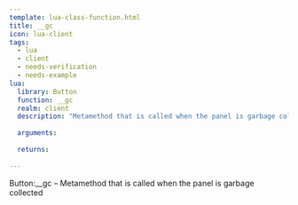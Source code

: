```yaml
---
template: lua-class-function.html
title: __gc
icon: lua-client
tags:
  - lua
  - client
  - needs-verification
  - needs-example
lua:
  library: Button
  function: __gc
  realm: client
  description: "Metamethod that is called when the panel is garbage collected"
  
  arguments:
  
  returns:
    
---
```


<div class="lua__search__keywords">
Button:__gc &#x2013; Metamethod that is called when the panel is garbage collected
</div>
